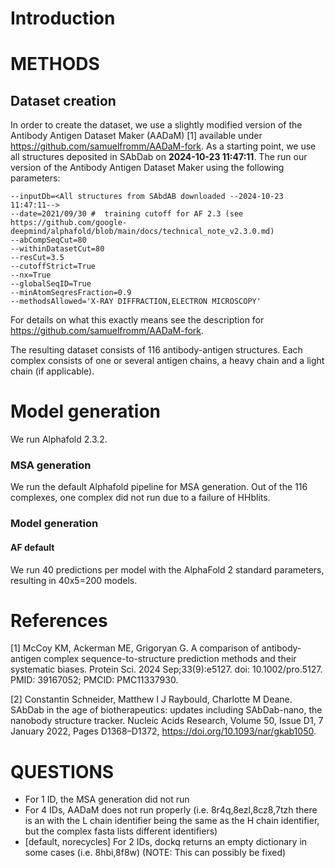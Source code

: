 # Introduction



# METHODS

## Dataset creation

In order to create the dataset, we use a slightly modified version of the Antibody Antigen Dataset Maker (AADaM) [1] available under https://github.com/samuelfromm/AADaM-fork.
As a starting point, we use all structures deposited in SAbDab on **2024-10-23 11:47:11**. The run our version of the Antibody Antigen Dataset Maker using the following parameters:

```
--inputDb=<All structures from SAbdAB downloaded --2024-10-23 11:47:11-->
--date=2021/09/30 #  training cutoff for AF 2.3 (see https://github.com/google-deepmind/alphafold/blob/main/docs/technical_note_v2.3.0.md)
--abCompSeqCut=80
--withinDatasetCut=80
--resCut=3.5
--cutoffStrict=True
--nx=True
--globalSeqID=True
--minAtomSeqresFraction=0.9
--methodsAllowed='X-RAY DIFFRACTION,ELECTRON MICROSCOPY'
```

For details on what this exactly means see the description for https://github.com/samuelfromm/AADaM-fork. 


The resulting dataset consists of 116 antibody-antigen structures. Each complex consists of one or several antigen chains, a heavy chain and a light chain (if applicable).

# Model generation

We run Alphafold 2.3.2.

### MSA generation

We run the default Alphafold pipeline for MSA generation. Out of the 116 complexes, one complex did not run due to a failure of HHblits.

### Model generation

#### AF default

We run 40 predictions per model with the AlphaFold 2 standard parameters, resulting in 40x5=200 models.

# References

[1] McCoy KM, Ackerman ME, Grigoryan G. A comparison of antibody-antigen complex sequence-to-structure prediction methods and their systematic biases. Protein Sci. 2024 Sep;33(9):e5127. doi: 10.1002/pro.5127. PMID: 39167052; PMCID: PMC11337930.

[2] Constantin Schneider, Matthew I J Raybould, Charlotte M Deane. SAbDab in the age of biotherapeutics: updates including SAbDab-nano, the nanobody structure tracker. Nucleic Acids Research, Volume 50, Issue D1, 7 January 2022, Pages D1368–D1372, https://doi.org/10.1093/nar/gkab1050.




 # QUESTIONS

- For 1 ID, the MSA generation did not run
- For 4 IDs, AADaM does not run properly (i.e. 8r4q,8ezl,8cz8,7tzh there is an with the L chain identifier being the same as the H chain identifier, but the complex fasta lists different identifiers)
- [default, norecycles] For 2 IDs, dockq returns an empty dictionary in some cases (i.e. 8hbi,8f8w) (NOTE: This can possibly be fixed)